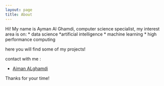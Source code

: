 ```yaml
---
layout: page
title: About
---
```


<p class="message">
  Hi!
My name is Ayman Al Ghamdi, computer science specialist, my interest area is on:
  * data science
  *artificial intelligence 
  * machine learning 
  * high performance computing 
  
  here you will find some of my projects!
</p>

contact with me :
* [Aiman ALghamdi](http://linkedin.com/in/aiman-alghamdi)

Thanks for your time!
